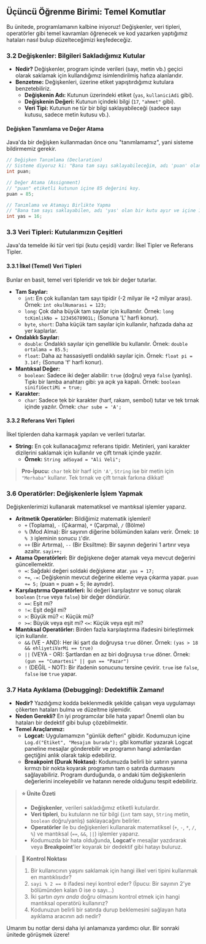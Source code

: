 
## Üçüncü Öğrenme Birimi: Temel Komutlar

Bu ünitede, programlamanın kalbine iniyoruz\! Değişkenler, veri tipleri, operatörler gibi temel kavramları öğrenecek ve kod yazarken yaptığımız hataları nasıl bulup düzelteceğimizi keşfedeceğiz. 

### 3.2 Değişkenler: Bilgileri Sakladığımız Kutular

  * **Nedir?** Değişkenler, program içinde verileri (sayı, metin vb.) geçici olarak saklamak için kullandığımız isimlendirilmiş hafıza alanlarıdır. 
  * **Benzetme:** Değişkenleri, üzerine etiket yapıştırdığımız kutulara benzetebiliriz. 
      * **Değişkenin Adı:** Kutunun üzerindeki etiket (`yas`, `kullaniciAdi` gibi). 
      * **Değişkenin Değeri:** Kutunun içindeki bilgi (`17`, `"ahmet"` gibi). 
      * **Veri Tipi:** Kutunun ne tür bir bilgi saklayabileceği (sadece sayı kutusu, sadece metin kutusu vb.). 

#### Değişken Tanımlama ve Değer Atama

Java'da bir değişken kullanmadan önce onu "tanımlamamız", yani sisteme bildirmemiz gerekir.

```java
// Değişken Tanımlama (Declaration)
// Sisteme diyoruz ki: "Bana tam sayı saklayabileceğim, adı 'puan' olan bir kutu ayır."
int puan; 

// Değer Atama (Assignment)
// "puan" etiketli kutunun içine 85 değerini koy.
puan = 85; 

// Tanımlama ve Atamayı Birlikte Yapma
// "Bana tam sayı saklayabilen, adı 'yas' olan bir kutu ayır ve içine 16 değerini koy."
int yas = 16; 
```

### 3.3 Veri Tipleri: Kutularımızın Çeşitleri

Java'da temelde iki tür veri tipi (kutu çeşidi) vardır: İlkel Tipler ve Referans Tipler.

#### 3.3.1 İlkel (Temel) Veri Tipleri

Bunlar en basit, temel veri tipleridir ve tek bir değer tutarlar. 

  * **Tam Sayılar:**
      * `int`: En çok kullanılan tam sayı tipidir (-2 milyar ile +2 milyar arası). Örnek: `int okulNumarasi = 123;`
      * `long`: Çok daha büyük tam sayılar için kullanılır.  Örnek: `long tcKimlikNo = 12345678901L;` (Sonuna 'L' harfi konur). 
      * `byte`, `short`: Daha küçük tam sayılar için kullanılır, hafızada daha az yer kaplarlar. 
  * **Ondalıklı Sayılar:**
      * `double`: Ondalıklı sayılar için genellikle bu kullanılır. Örnek: `double ortalama = 85.5;`
      * `float`: Daha az hassasiyetli ondalıklı sayılar için.  Örnek: `float pi = 3.14f;` (Sonuna 'f' harfi konur).
  * **Mantıksal Değer:**
      * `boolean`: Sadece iki değer alabilir: `true` (doğru) veya `false` (yanlış).  Tıpkı bir lamba anahtarı gibi: ya açık ya kapalı. Örnek: `boolean sinifiGectiMi = true;`
  * **Karakter:**
      * `char`: Sadece tek bir karakter (harf, rakam, sembol) tutar ve tek tırnak içinde yazılır.  Örnek: `char sube = 'A';`

#### 3.3.2 Referans Veri Tipleri

İlkel tiplerden daha karmaşık yapıları ve verileri tutarlar.

  * **String:** En çok kullanacağımız referans tipidir. Metinleri, yani karakter dizilerini saklamak için kullanılır ve çift tırnak içinde yazılır. 
      * **Örnek:** `String adSoyad = "Ali Veli";`

> **Pro-İpucu:** `char` tek bir harf için `'A'`, `String` ise bir metin için `"Merhaba"` kullanır. Tek tırnak ve çift tırnak farkına dikkat\!

### 3.6 Operatörler: Değişkenlerle İşlem Yapmak

Değişkenlerimizi kullanarak matematiksel ve mantıksal işlemler yaparız.

  * **Aritmetik Operatörler:** Bildiğimiz matematik işlemleri\! 
      * `+` (Toplama), `-` (Çıkarma), `*` (Çarpma), `/` (Bölme)
      * `%` (Mod Alma): Bir sayının diğerine bölümünden kalanı verir. Örnek: `10 % 3` işleminin sonucu `1`'dir.
      * `++` (Bir Artırma), `--` (Bir Eksiltme): Bir sayının değerini 1 artırır veya azaltır. `sayi++;`
  * **Atama Operatörleri:** Bir değişkene değer atamak veya mevcut değerini güncellemektir. 
      * `=`: Sağdaki değeri soldaki değişkene atar. `yas = 17;`
      * `+=`, `-=`: Değişkenin mevcut değerine ekleme veya çıkarma yapar. `puan += 5;` (puan = puan + 5; ile aynıdır).
  * **Karşılaştırma Operatörleri:** İki değeri karşılaştırır ve sonuç olarak `boolean` (`true` veya `false`) bir değer döndürür. 
      * `==`: Eşit mi?
      * `!=`: Eşit değil mi?
      * `>`: Büyük mü? `<`: Küçük mü?
      * `>=`: Büyük veya eşit mi? `<=`: Küçük veya eşit mi?
  * **Mantıksal Operatörler:** Birden fazla karşılaştırma ifadesini birleştirmek için kullanılır.
      * `&&` (VE - AND): Her iki şart da doğruysa `true` döner. Örnek: `(yas > 18 && ehliyetiVarMi == true)`
      * `||` (VEYA - OR): Şartlardan en az biri doğruysa `true` döner. Örnek: `(gun == "Cumartesi" || gun == "Pazar")`
      * `!` (DEĞİL - NOT): Bir ifadenin sonucunu tersine çevirir. `true` ise `false`, `false` ise `true` yapar.

### 3.7 Hata Ayıklama (Debugging): Dedektiflik Zamanı\!

  * **Nedir?** Yazdığımız kodda beklenmedik şekilde çalışan veya uygulamayı çökerten hataları bulma ve düzeltme işlemidir.
  * **Neden Gerekli?** En iyi programcılar bile hata yapar\! Önemli olan bu hataları bir dedektif gibi bulup çözebilmektir.
  * **Temel Araçlarımız:**
      * **Logcat:** Uygulamamızın "günlük defteri" gibidir.  Kodumuzun içine `Log.d("Etiket", "Mesajım burada");` gibi komutlar yazarak Logcat paneline mesajlar gönderebilir ve programın hangi adımlardan geçtiğini anlık olarak takip edebiliriz.
      * **Breakpoint (Durak Noktası):** Kodumuzda belirli bir satırın yanına kırmızı bir nokta koyarak programın tam o satırda durmasını sağlayabiliriz. Program durduğunda, o andaki tüm değişkenlerin değerlerini inceleyebilir ve hatanın nerede olduğunu tespit edebiliriz.

> **⭐ Ünite Özeti**
>
>   * **Değişkenler**, verileri sakladığımız etiketli kutulardır.
>   * **Veri tipleri**, bu kutuların ne tür bilgi (`int` tam sayı, `String` metin, `boolean` doğru/yanlış) saklayacağını belirler.
>   * **Operatörler** ile bu değişkenleri kullanarak matematiksel (`+`, `-`, `*`, `/`, `%`) ve mantıksal (`==`, `&&`, `||`) işlemler yaparız.
>   * Kodumuzda bir hata olduğunda, **Logcat**'e mesajlar yazdırarak veya **Breakpoint**'ler koyarak bir dedektif gibi hatayı buluruz.

> **🧠 Kontrol Noktası**
>
> 1.  Bir kullanıcının yaşını saklamak için hangi ilkel veri tipini kullanmak en mantıklısıdır?
> 2.  `sayi % 2 == 0` ifadesi neyi kontrol eder? (İpucu: Bir sayının 2'ye bölümünden kalan 0 ise o sayı...)
> 3.  İki şartın *aynı anda* doğru olmasını kontrol etmek için hangi mantıksal operatörü kullanırız?
> 4.  Kodunuzun belirli bir satırda durup beklemesini sağlayan hata ayıklama aracının adı nedir?

Umarım bu notlar dersi daha iyi anlamanıza yardımcı olur. Bir sonraki ünitede görüşmek üzere\!

